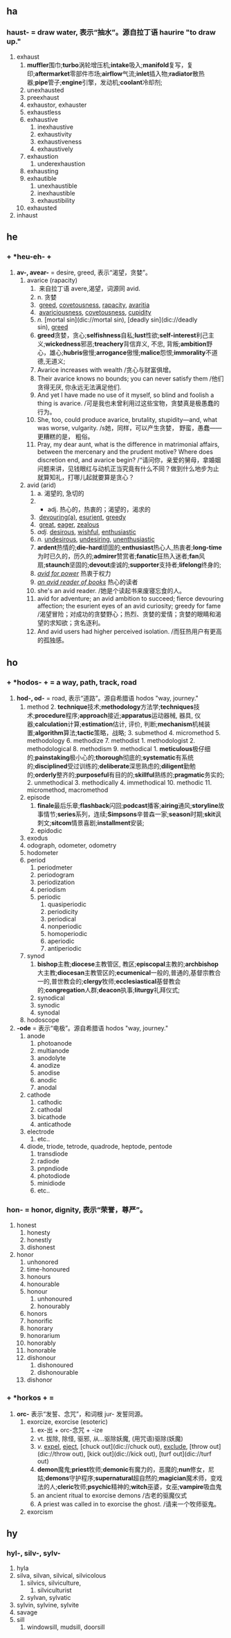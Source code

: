 ## ha
### haust- = draw water, 表示“抽水”。源自拉丁语 haurire "to draw up."
1. exhaust
	1. **muffler**围巾;**turbo**涡轮增压机;**intake**吸入;**manifold**复写，复印;**aftermarket**零部件市场;**airflow**气流;**inlet**插入物;**radiator**散热器;**pipe**管子;**engine**引擎，发动机;**coolant**冷却剂;
	2. unexhausted
	3. preexhaust
	4. exhaustor, exhauster
	5. exhaustless
	6. exhaustive
		1. inexhaustive
		2. exhaustivity
		3. exhaustiveness
		4. exhaustively
	7. exhaustion
		1. underexhaustion
	8. exhausting
	9. exhautible
		1. unexhaustible
		2. inexhaustible
		3. exhaustibility
	10. exhausted
2. inhaust



## he
### + \*heu-eh- +
1. **av-, avear-** = desire, greed, 表示“渴望，贪婪”。
	1. avarice (rapacity)
		1.  来自拉丁语 avere,渴望，词源同 avid.
		2. n. 贪婪
		3.  [greed](dic://greed), [covetousness](dic://covetousness), [rapacity](dic://rapacity), [avaritia](dic://avaritia)
		4.  [avariciousness](dic://avariciousness), [covetousness](dic://covetousness), [cupidity](dic://cupidity)
		5. _n._ [mortal sin](dic://mortal sin), [deadly sin](dic://deadly sin), [greed](dic://greed)
		6. **greed**贪婪，贪心;**selfishness**自私;**lust**性欲;**self-interest**利己主义;**wickedness**邪恶;**treachery**背信弃义, 不忠, 背叛;**ambition**野心，雄心;**hubris**傲慢;**arrogance**傲慢;**malice**怨恨;**immorality**不道德,无道义;
		7. Avarice increases with wealth /贪心与财富俱增。
		8. Their avarice knows no bounds; you can never satisfy them /他们贪得无厌, 你永远无法满足他们.
		9. And yet I have made no use of it myself, so blind and foolish a thing is avarice. /可是我也未曾利用过这些宝物，贪婪真是极愚蠢的行为。
		10. She, too, could produce avarice, brutality, stupidity—and, what was worse, vulgarity. /s她，同样，可以产生贪婪， 野蛮，愚蠢——更糟糕的是， 粗俗。
		11. Pray, my dear aunt, what is the difference in matrimonial affairs, between the mercenary and the prudent motive? Where does discretion end, and avarice begin? /“请问你，亲爱的舅母，拿婚姻问题来讲，见钱眼红与动机正当究竟有什么不同？做到什么地步为止就算知礼，打哪儿起就要算是贪心？
	2. avid (arid)
		1. a. 渴望的, 急切的
		2. - adj. 热心的，热衷的；渴望的，渴求的
		3.  [devouring(a)](dic://devouring(a)), [esurient](dic://esurient), [greedy](dic://greedy)
		4.  [great](dic://great), [eager](dic://eager), [zealous](dic://zealous)
		5. _adj._ [desirous](dic://desirous), [wishful](dic://wishful), [enthusiastic](dic://enthusiastic)
		6. _n._ [undesirous](dic://undesirous), [undesiring](dic://undesiring), [unenthusiastic](dic://unenthusiastic)
		7. **ardent**热情的;**die-hard**顽固的;**enthusiast**热心人,热衷者;**long-time**为时已久的，历久的;**admirer**赞赏者;**fanatic**狂热入迷者;**fan**风扇;**staunch**坚固的;**devout**虔诚的;**supporter**支持者;**lifelong**终身的;
		8. _[avid for power](dic://avid%20for%20power)_ 热衷于权力
		9. _[an avid reader of books](dic://an%20avid%20reader%20of%20books)_ 热心的读者
		10. she's an avid reader. /她是个读起书来废寝忘食的人。
		11. avid for adventure; an avid ambition to succeed; fierce devouring affection; the esurient eyes of an avid curiosity; greedy for fame /渴望冒险；对成功的贪婪野心；热烈、贪婪的爱情；贪婪的眼睛和渴望的求知欲；贪名逐利。
		12. And avid users had higher perceived isolation. /而狂热用户有更高的孤独感。



## ho
### + \*hodos- + = a way, path, track, road
1. **hod-, od-** = road, 表示“道路”。源自希腊语 hodos "way, journey."
	1. method
		2. **technique**技术;**methodology**方法学;**techniques**技术;**procedure**程序;**approach**接近;**apparatus**运动器械, 器具, 仪器;**calculation**计算;**estimation**估计, 评价, 判断;**mechanism**机械装置;**algorithm**算法;**tactic**策略，战略;
		3. submethod
		4. micromethod
		5. methodology
		6. methodize
		7. methodist
			1. methodologist
			2. methodological
		8. methodism
		9. methodical
			1. **meticulous**极仔细的;**painstaking**极小心的;**thorough**彻底的;**systematic**有系统的;**disciplined**受过训练的;**deliberate**深思熟虑的;**diligent**勤勉的;**orderly**整齐的;**purposeful**有目的的;**skillful**熟练的;**pragmatic**务实的;
			2. unmethodical
			3. methodically
			4. immethodical
		10. methodic
		11. micromethod, macromethod
	2. episode
		1. **finale**最后乐章;**flashback**闪回;**podcast**播客;**airing**通风;**storyline**故事情节;**series**系列，连续;**Simpsons**辛普森一家;**season**时期;**skit**讽刺文;**sitcom**情景喜剧;**installment**安装;
		2. epidodic
	3. exodus
	4. odograph, odometer, odometry
	5. hodometer
	6. period
		1. periodmeter
		2. periodogram
		3. periodization
		4. periodism
		5. periodic
			1. quasiperiodic
			2. periodicity
			3. periodical
			4. nonperiodic
			5. homoperiodic
			6. aperiodic
			7. antiperiodic
	7. synod
		1. **bishop**主教;**diocese**主教管区, 教区;**episcopal**主教的;**archbishop**大主教;**diocesan**主教管区的;**ecumenical**一般的,普通的,基督宗教合一的,普世教会的;**clergy**牧师;**ecclesiastical**基督教会的;**congregation**人群;**deacon**执事;**liturgy**礼拜仪式;
		2. synodical
		3. synodic
		4. synodal
	8. hodoscope
2. **-ode** = 表示“电极”。源自希腊语 hodos "way, journey."
	1. anode
		1. photoanode
		2. multianode
		3. anodolyte
		4. anodize
		5. anodise
		6. anodic
		7. anodal
	2. cathode
		1. cathodic
		2. cathodal
		3. bicathode
		4. anticathode
	3. electrode
		1. etc..
	4. diode, triode, tetrode, quadrode, heptode, pentode
		1. transdiode
		2. radiode
		3. pnpndiode
		4. photodiode
		5. minidiode
		6. etc..


### hon- = honor, dignity, 表示“荣誉，尊严”。
1. honest
	1. honesty
	2. honestly
	3. dishonest
2. honor
	1. unhonored
	2. time-honoured
	3. honours
	4. honourable
	5. honour
		1. unhonoured
		2. honourably
	6. honors
	7. honorific
	8. honorary
	9. honorarium
	10. honorably
	11. honorable
	12. dishonour
		1. dishonoured
		2. dishonourable
	13. dishonor


### + \*horkos + =
1. **orc-** 表示“发誓、念咒”，和词根 jur- 发誓同源。
	1. exorcize, exorcise (esoteric)
		1. ex-出 + orc-念咒 + -ize
		2. vt. 拔除, 除怪, 驱邪, 从...驱除妖魔, (用咒语)驱除(妖魔)
		3. _v._ [expel](dic://expel), [eject](dic://eject), [chuck out](dic://chuck out), [exclude](dic://exclude), [throw out](dic://throw out), [kick out](dic://kick out), [turf out](dic://turf out)
		4. **demon**魔鬼;**priest**牧师;**demonic**有魔力的，恶魔的;**nun**修女，尼姑;**demons**守护程序;**supernatural**超自然的;**magician**魔术师，变戏法的人;**cleric**牧师;**psychic**精神的;**witch**巫婆，女巫;**vampire**吸血鬼
		5. an ancient ritual to exorcise demons /古老的驱魔仪式
		6. A priest was called in to exorcise the ghost. /请来一个牧师驱鬼。
	2. exorcism


## hy
### hyl-, silv-, sylv-
1. hyla
2. silva, silvan, silvical, silvicolous
	1. silvics, silviculture, 
		1. silviculturist
	2. sylvan, sylvatic
3. sylvin, sylvine, sylvite
4. savage
5. sill
	1. windowsill, mudsill, doorsill



